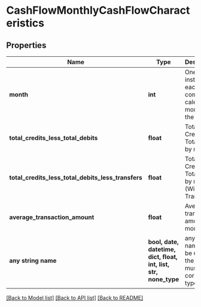 # CashFlowMonthlyCashFlowCharacteristics


## Properties
Name | Type | Description | Notes
------------ | ------------- | ------------- | -------------
**month** | **int** | One instance for each complete calendar month in the report | 
**total_credits_less_total_debits** | **float** | Total Credits - Total Debits by month | 
**total_credits_less_total_debits_less_transfers** | **float** | Total Credits - Total Debits by month (Without Transfers) | 
**average_transaction_amount** | **float** | Average transaction amount by month | 
**any string name** | **bool, date, datetime, dict, float, int, list, str, none_type** | any string name can be used but the value must be the correct type | [optional]

[[Back to Model list]](../README.md#documentation-for-models) [[Back to API list]](../README.md#documentation-for-api-endpoints) [[Back to README]](../README.md)



